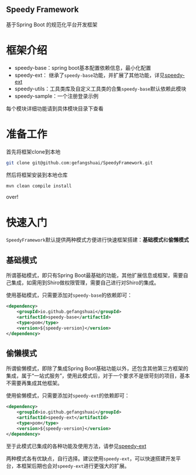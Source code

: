 Speedy Framework
---

基于Spring Boot 的规范化平台开发框架

# 框架介绍

- speedy-base：spring boot基本配置依赖信息，最小化配置
- speedy-ext： 继承了`speedy-base`功能，并扩展了其他功能，详见[speedy-ext](https://github.com/gefangshuai/SpeedyFramework/tree/master/speedy-ext)
- speedy-utils：工具类库及自定义工具类的合集`speedy-base`默认依赖此模块
- speedy-sample：一个注册登录示例

每个模块详细功能请到具体模块目录下查看

# 准备工作

首先将框架clone到本地

```bash
git clone git@github.com:gefangshuai/SpeedyFramework.git
```

然后将框架安装到本地仓库

```bash
mvn clean compile install
```

over!

# 快速入门

`SpeedyFramework`默认提供两种模式方便进行快速框架搭建：**基础模式**和**偷懒模式**

## 基础模式

所谓基础模式，即只有Spring Boot最基础的功能，其他扩展信息或框架，需要自己集成，如需用到Shiro做权限管理，需要自己进行对Shiro的集成。

使用基础模式，只需要添加对`speedy-base`的依赖即可：

```xml
<dependency>
    <groupId>io.github.gefangshuai</groupId>
    <artifactId>speedy-base</artifactId>
    <type>pom</type>
    <version>${speedy-version}</version>
</dependency>
```

## 偷懒模式

所谓偷懒模式，即除了集成Spring Boot基础功能以外，还包含其他第三方框架的集成，属于“一站式服务”，使用此模式后，对于一个要求不是很苛刻的项目，基本不需要再集成其他框架。

使用偷懒模式，只需要添加对`speedy-ext`的依赖即可：

```xml
<dependency>
    <groupId>io.github.gefangshuai</groupId>
    <artifactId>speedy-ext</artifactId>
    <type>pom</type>
    <version>${speedy-version}</version>
</dependency>
```

至于此模式已集成的各种功能及使用方法，请参见[speedy-ext](https://github.com/gefangshuai/SpeedyFramework/tree/master/speedy-ext)

两种模式各有优缺点，自行选择。建议使用`speedy-ext`，可以快速搭建开发平台，本框架后期也会对`speedy-ext`进行更强大的扩展。
